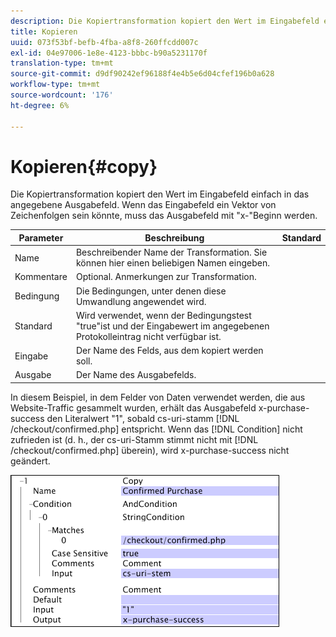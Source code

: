 ```yaml
---
description: Die Kopiertransformation kopiert den Wert im Eingabefeld einfach in das angegebene Ausgabefeld. Wenn das Eingabefeld ein Vektor von Zeichenfolgen sein könnte, muss das Ausgabefeld mit "x-"Beginn werden.
title: Kopieren
uuid: 073f53bf-befb-4fba-a8f8-260ffcdd007c
exl-id: 04e97006-1e8e-4123-bbbc-b90a5231170f
translation-type: tm+mt
source-git-commit: d9df90242ef96188f4e4b5e6d04cfef196b0a628
workflow-type: tm+mt
source-wordcount: '176'
ht-degree: 6%

---
```


# Kopieren{#copy}

Die Kopiertransformation kopiert den Wert im Eingabefeld einfach in das angegebene Ausgabefeld. Wenn das Eingabefeld ein Vektor von Zeichenfolgen sein könnte, muss das Ausgabefeld mit &quot;x-&quot;Beginn werden.

| Parameter | Beschreibung | Standard |
|---|---|---|
| Name | Beschreibender Name der Transformation. Sie können hier einen beliebigen Namen eingeben. |  |
| Kommentare | Optional. Anmerkungen zur Transformation. |  |
| Bedingung | Die Bedingungen, unter denen diese Umwandlung angewendet wird. |  |
| Standard | Wird verwendet, wenn der Bedingungstest &quot;true&quot;ist und der Eingabewert im angegebenen Protokolleintrag nicht verfügbar ist. |  |
| Eingabe | Der Name des Felds, aus dem kopiert werden soll. |  |
| Ausgabe | Der Name des Ausgabefelds. |  |

In diesem Beispiel, in dem Felder von Daten verwendet werden, die aus Website-Traffic gesammelt wurden, erhält das Ausgabefeld x-purchase-success den Literalwert &quot;1&quot;, sobald cs-uri-stamm [!DNL /checkout/confirmed.php] entspricht. Wenn das [!DNL Condition] nicht zufrieden ist (d. h., der cs-uri-Stamm stimmt nicht mit [!DNL /checkout/confirmed.php] überein), wird x-purchase-success nicht geändert.

![](assets/cfg_TransformationType_Copy.png)
